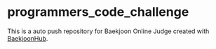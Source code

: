 # programmers_code_challenge
This is a auto push repository for Baekjoon Online Judge created with [BaekjoonHub](https://github.com/BaekjoonHub/BaekjoonHub).
